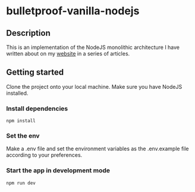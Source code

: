 # bulletproof-vanilla-nodejs

## Description

This is an implementation of the NodeJS monolithic architecture I have written about on my [website](https://salman-ahmad.com/archives/nodejs) in a series of articles.

## Getting started

Clone the project onto your local machine. Make sure you have NodeJS installed.

### Install dependencies

```
npm install
```

### Set the env

Make a .env file and set the environment variables as the .env.example file according to your preferences.

### Start the app in development mode

```
npm run dev
```
